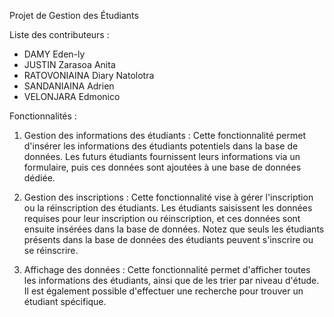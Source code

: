 Projet de Gestion des Étudiants
							 
Liste des contributeurs :

- DAMY Eden-ly
- JUSTIN Zarasoa Anita
- RATOVONIAINA Diary Natolotra
- SANDANIAINA Adrien
- VELONJARA Edmonico

Fonctionnalités :

1. Gestion des informations des étudiants :
   Cette fonctionnalité permet d'insérer les informations des étudiants potentiels dans la base de données. Les futurs étudiants fournissent leurs informations via un formulaire, puis ces données sont ajoutées à une base de données dédiée.

2. Gestion des inscriptions :
   Cette fonctionnalité vise à gérer l'inscription ou la réinscription des étudiants. Les étudiants saisissent les données requises pour leur inscription ou réinscription, et ces données sont ensuite insérées dans la base de données. Notez que seuls les étudiants présents dans la base de données des étudiants peuvent s'inscrire ou se réinscrire.

3. Affichage des données :
   Cette fonctionnalité permet d'afficher toutes les informations des étudiants, ainsi que de les trier par niveau d'étude. Il est également possible d'effectuer une recherche pour trouver un étudiant spécifique.
